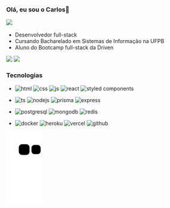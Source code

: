 ### Olá, eu sou o Carlos👋
<img src="https://wakatime.com/badge/user/189b46e9-760b-48df-ba64-dec3f4c93ebb.svg">



- Desenvolvedor full-stack
- Cursando Bacharelado em Sistemas de Informação na UFPB
- Aluno do Bootcamp full-stack da Driven

<div>
  <img height-"180cm" src="https://github-readme-stats.vercel.app/api?username=carlos-allbuquerque&show_icons=true&count_private=true&theme=blue-green&include_all_commits=true&count_private=true"/>
  
  <img height="195em" src="https://github-readme-stats.vercel.app/api/top-langs/?username=carlos-allbuquerque&layout=compact&langs_count=16&theme=blue-green" style="max-width: 100%;"/>
</div>

<div>
  <h3>Tecnologias</h3>
  
 - <div style="display: inline_block">
    <img alt="html" src="https://img.shields.io/badge/html5-%23E34F26.svg?style=for-the-badge&logo=html5&logoColor=white" />
    <img alt="css" src="https://img.shields.io/badge/css3-%231572B6.svg?style=for-the-badge&logo=css3&logoColor=white" />
    <img alt="js" src="https://img.shields.io/badge/JavaScript-F7DF1E?style=for-the-badge&logo=javascript&logoColor=black" />
    <img alt="react" src="https://img.shields.io/badge/react-%2320232a.svg?style=for-the-badge&logo=react&logoColor=%2361DAFB" />
    <img alt="styled components" src="https://img.shields.io/badge/styled--components-DB7093?style=for-the-badge&logo=styled-components&logoColor=white" />
  </div>
  
  - <div style="display: inline_block">
    <img alt="ts" height="30" width="40" src="https://cdn.jsdelivr.net/gh/devicons/devicon/icons/typescript/typescript-plain.svg" />
    <img alt="nodejs" height="30" width="40" src="https://cdn.jsdelivr.net/gh/devicons/devicon/icons/nodejs/nodejs-original.svg" />
    <img alt="prisma" height="30" width="40" src="https://icons-for-free.com/iconfiles/png/512/vscode+icons+type+prisma-1324451458445596645.png">
    <img alt="express" height="30" width="40" src="https://cdn.jsdelivr.net/gh/devicons/devicon/icons/express/express-original.svg" /> 
  </div>
  
  - <div style="display: inline_block background-color: white">
    <img alt="postgresql" height="30" width="40" src="https://cdn.jsdelivr.net/gh/devicons/devicon/icons/postgresql/postgresql-original.svg" />
    <img alt="mongodb" height="30" width="40" src="https://cdn.jsdelivr.net/gh/devicons/devicon/icons/mongodb/mongodb-original.svg" />
    <img alt="redis" height="30" width="40" src="https://cdn.jsdelivr.net/gh/devicons/devicon/icons/redis/redis-original.svg" />
  </div>
  
  - <div style="display: inline_block background-color: white">
    <img alt="docker" height="30" width="40" src="https://cdn.jsdelivr.net/gh/devicons/devicon/icons/docker/docker-plain.svg" />
    <img alt="heroku" height="30" width="40" src="https://cdn.jsdelivr.net/gh/devicons/devicon/icons/heroku/heroku-original.svg" />
    <img alt="vercel" height="30" width="40" src="https://www.svgrepo.com/show/327408/logo-vercel.svg" />
    <img alt="github" height="30" width="40" src="https://cdn.jsdelivr.net/gh/devicons/devicon/icons/github/github-original.svg" />
  </div>  
 </div>
 
![Snake animation](https://github.com/carlos-allbuquerque/carlos-allbuquerque/blob/output/github-contribution-grid-snake.svg)
